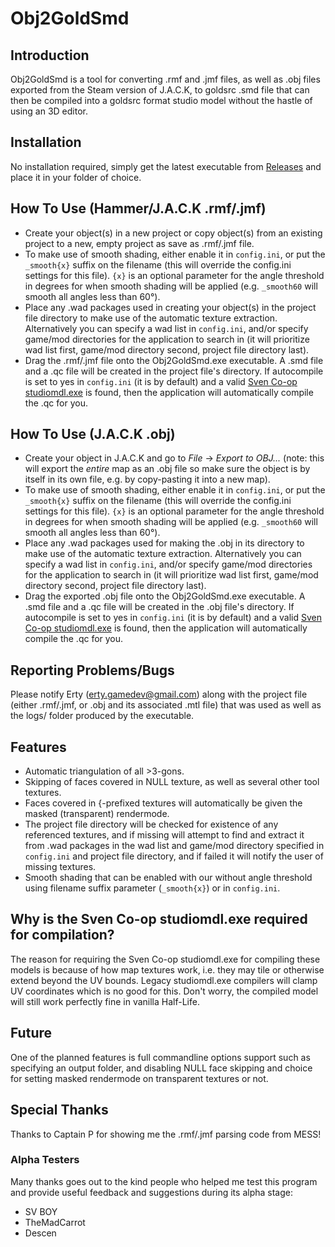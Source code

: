 # Obj2GoldSmd

## Introduction

Obj2GoldSmd is a tool for converting .rmf and .jmf files, as well as .obj files exported from the Steam version of J.A.C.K, to goldsrc .smd file that can then be compiled into a goldsrc format studio model without the hastle of using an 3D editor.

## Installation

No installation required, simply get the latest executable from [Releases](https://github.com/Erty-Gamedev/Obj2GoldSmd/releases) and place it in your folder of choice.

## How To Use (Hammer/J.A.C.K .rmf/.jmf)

* Create your object(s) in a new project or copy object(s) from an existing project to a new, empty project as save as .rmf/.jmf file.
* To make use of smooth shading, either enable it in `config.ini`, or put the `_smooth{x}` suffix on the filename (this will override the config.ini settings for this file). `{x}` is an optional parameter for the angle threshold in degrees for when smooth shading will be applied (e.g. `_smooth60` will smooth all angles less than 60°).
* Place any .wad packages used in creating your object(s) in the project file directory to make use of the automatic texture extraction. Alternatively you can specify a wad list in `config.ini`, and/or specify game/mod directories for the application to search in (it will prioritize wad list first, game/mod directory second, project file directory last).
* Drag the .rmf/.jmf file onto the Obj2GoldSmd.exe executable. A .smd file and a .qc file will be created in the project file's directory. If autocompile is set to yes in `config.ini` (it is by default) and a valid [Sven Co-op studiomdl.exe](http://www.the303.org/backups/sven_studiomdl_2019.rar) is found, then the application will automatically compile the .qc for you.

## How To Use (J.A.C.K .obj)

* Create your object in J.A.C.K and go to *File* -> *Export to OBJ...* (note: this will export the *entire* map as an .obj file so make sure the object is by itself in its own file, e.g. by copy-pasting it into a new map).
* To make use of smooth shading, either enable it in `config.ini`, or put the `_smooth{x}` suffix on the filename (this will override the config.ini settings for this file). `{x}` is an optional parameter for the angle threshold in degrees for when smooth shading will be applied (e.g. `_smooth60` will smooth all angles less than 60°).
* Place any .wad packages used for making the .obj in its directory to make use of the automatic texture extraction. Alternatively you can specify a wad list in `config.ini`, and/or specify game/mod directories for the application to search in (it will prioritize wad list first, game/mod directory second, project file directory last).
* Drag the exported .obj file onto the Obj2GoldSmd.exe executable. A .smd file and a .qc file will be created in the .obj file's directory. If autocompile is set to yes in `config.ini` (it is by default) and a valid [Sven Co-op studiomdl.exe](http://www.the303.org/backups/sven_studiomdl_2019.rar) is found, then the application will automatically compile the .qc for you.

## Reporting Problems/Bugs

Please notify Erty (erty.gamedev@gmail.com) along with the project file (either .rmf/.jmf, or .obj and its associated .mtl file) that was used as well as the logs/ folder produced by the executable.

## Features

* Automatic triangulation of all >3-gons.
* Skipping of faces covered in NULL texture, as well as several other tool textures.
* Faces covered in {-prefixed textures will automatically be given the masked (transparent) rendermode.
* The project file directory will be checked for existence of any referenced textures, and if missing will attempt to find and extract it from .wad packages in the wad list and game/mod directory specified in `config.ini` and project file directory, and if failed it will notify the user of missing textures.
* Smooth shading that can be enabled with our without angle threshold using filename suffix parameter (`_smooth{x}`) or in `config.ini`.

## Why is the Sven Co-op studiomdl.exe required for compilation?

The reason for requiring the Sven Co-op studiomdl.exe for compiling these models is because of how map textures work, i.e. they may tile or otherwise extend beyond the UV bounds. Legacy studiomdl.exe compilers will clamp UV coordinates which is no good for this. Don't worry, the compiled model will still work perfectly fine in vanilla Half-Life.

## Future

One of the planned features is full commandline options support such as specifying an output folder, and disabling NULL face skipping and choice for setting masked rendermode on transparent textures or not.

## Special Thanks

Thanks to Captain P for showing me the .rmf/.jmf parsing code from MESS!

### Alpha Testers
Many thanks goes out to the kind people who helped me test this program and provide useful feedback and suggestions during its alpha stage:
* SV BOY
* TheMadCarrot
* Descen
